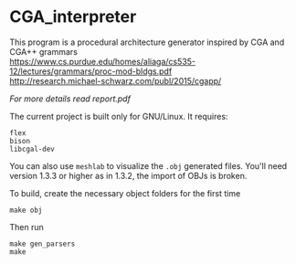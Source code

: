 # CGA_interpreter

This program is a procedural architecture generator inspired by CGA and CGA++ grammars  
https://www.cs.purdue.edu/homes/aliaga/cs535-12/lectures/grammars/proc-mod-bldgs.pdf  
http://research.michael-schwarz.com/publ/2015/cgapp/  

*For more details read report.pdf*

The current project is built only for GNU/Linux. It requires:  
```
flex  
bison  
libcgal-dev  
```

You can also use `meshlab` to visualize the `.obj` generated files. You'll need version 1.3.3 or higher as in 1.3.2, the import of OBJs is broken.  

To build, create the necessary object folders for the first time  
```
make obj  
```

Then run  
```
make gen_parsers  
make  
```
